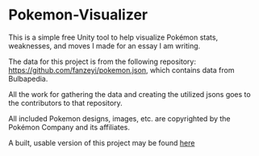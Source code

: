 # Pokemon-Visualizer
This is a simple free Unity tool to help visualize Pokémon stats, weaknesses, and moves I made for an essay I am writing.

The data for this project is from the following repository: https://github.com/fanzeyi/pokemon.json, 
which contains data from Bulbapedia.

All the work for gathering the data and creating the utilized jsons goes to the contributors to that repository.

All included Pokemon designs, images, etc. are copyrighted by the Pokémon Company and its affiliates.

A built, usable version of this project may be found <a href="https://purpleml.itch.io/pokevisualizer" target="blank" rel="noopener noreferrer">here</a>
